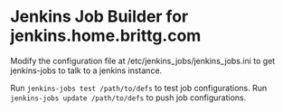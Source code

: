 Jenkins Job Builder for jenkins.home.brittg.com
===============================================

Modify the configuration file at /etc/jenkins_jobs/jenkins_jobs.ini
to get jenkins-jobs to talk to a jenkins instance.

Run `jenkins-jobs test /path/to/defs` to test job configurations.
Run `jenkins-jobs update /path/to/defs` to push job configurations.
